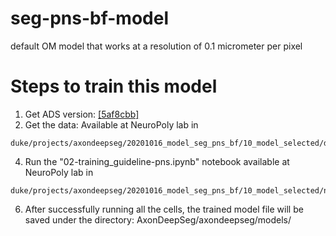 # seg-pns-bf-model
default OM model that works at a resolution of 0.1 micrometer per pixel

# Steps to train this model
1. Get ADS version: [[5af8cbb]](https://github.com/neuropoly/axondeepseg/commit/5af8cbb1e782092ac46e0586eca0f827c0eff938)
2. Get the data: Available at NeuroPoly lab in 
```
duke/projects/axondeepseg/20201016_model_seg_pns_bf/10_model_selected/dataset_training/dataset_patches/20210121_training_gps_01_filtered
```
4. Run the "02-training_guideline-pns.ipynb" notebook available at NeuroPoly lab in 
```
duke/projects/axondeepseg/20201016_model_seg_pns_bf/10_model_selected/notebooks
```
6. After successfully running all the cells, the trained model file will be saved under the directory: AxonDeepSeg/axondeepseg/models/
